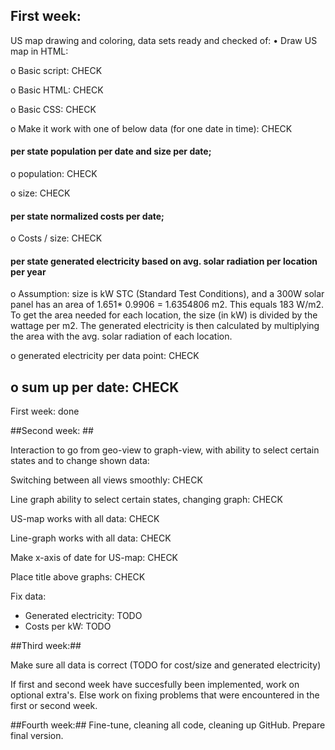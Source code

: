 ## First week: ##
US map drawing and coloring, data sets ready and checked of:
  •	Draw US map in HTML:
  
  o	Basic script: CHECK
  
  o	Basic HTML: CHECK
  
  o	Basic CSS: CHECK
  
  o	Make it work with one of below data (for one date in time): CHECK
  
#### per state population per date and size per date; 
  o	population: CHECK
  
  o	size: CHECK
  
####	per state normalized costs per date; ####
  o	Costs / size: CHECK
####	per state generated electricity based on avg. solar radiation per location per year ####
    
  o	Assumption: size is kW STC (Standard Test Conditions), and a 300W solar panel has an area of 1.651* 0.9906 = 1.6354806 m2. This equals 183 W/m2.  To get the area needed for each location, the size (in kW) is divided by the wattage per m2. The generated electricity is then calculated by multiplying the area with the avg. solar radiation of each location. 

  o	generated electricity per data point: CHECK

  o	sum up per date: CHECK
  -----
  First week: done
  
##Second week: ##

Interaction to go from geo-view to graph-view, with ability to select certain states and to change shown data:

Switching between all views smoothly: CHECK

Line graph ability to select certain states, changing graph: CHECK

US-map works with all data: CHECK

Line-graph works with all data: CHECK

Make x-axis of date for US-map: CHECK

Place title above graphs: CHECK

Fix data:

  - Generated electricity: TODO
  - Costs per kW: TODO



##Third week:##

Make sure all data is correct (TODO for cost/size and generated electricity)

If first and second week have succesfully been implemented, work on optional extra's. Else work on fixing problems that were encountered in the first or second week.

##Fourth week:##
Fine-tune, cleaning all code, cleaning up GitHub. Prepare final version.

